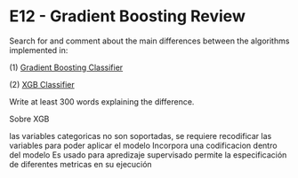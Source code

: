 # E12 - Gradient Boosting Review

Search for and comment about the main differences between the algorithms implemented in: 

(1) [ Gradient Boosting Classifier ](https://scikit-learn.org/stable/modules/generated/sklearn.ensemble.GradientBoostingClassifier.html)

(2) [ XGB Classifier ](https://xgboost.readthedocs.io/en/latest/python/python_intro.html)

Write at least 300 words explaining the difference.

Sobre XGB

las  variables categoricas no son soportadas, se requiere recodificar las variables para poder aplicar el modelo
Incorpora una codificacion dentro del modelo
Es usado para apredizaje supervisado
permite la especificación de diferentes metricas en su ejecución





